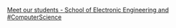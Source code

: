 [Meet our students - School of Electronic Engineering and #ComputerScience](https://qi.tc/qi/115597)